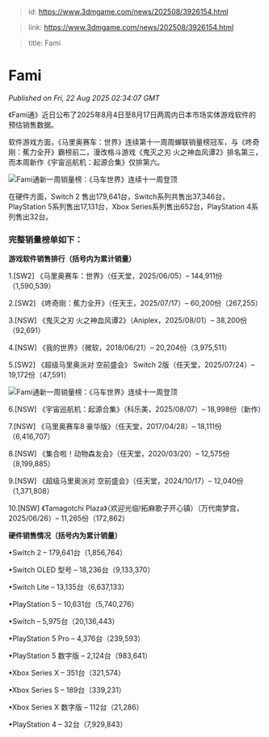 > id: https://www.3dmgame.com/news/202508/3926154.html

> link: https://www.3dmgame.com/news/202508/3926154.html

> title: Fami

# Fami
_Published on Fri, 22 Aug 2025 02:34:07 GMT_

《Fami通》近日公布了2025年8月4日至8月17日两周内日本市场实体游戏软件的预估销售数据。

软件游戏方面，《马里奥赛车：世界》连续第十一周周蝉联销量榜冠军，与《咚奇刚：蕉力全开》霸榜前二，漫改格斗游戏《鬼灭之刃 火之神血风谭2》排名第三，而本周新作《宇宙巡航机：起源合集》仅排第六。

![Fami通新一周销量榜：《马车世界》连续十一周登顶](https://img.3dmgame.com/uploads/images/news/20250822/1755829755_775003.jpg)

在硬件方面，Switch 2 售出179,641台，Switch系列共售出37,346台，PlayStation 5系列售出17,131台，Xbox Series系列售出652台，PlayStation 4系列售出32台。

### 完整销量榜单如下：

**游戏软件销售排行（括号内为累计销量）**

1.\[SW2\] 《马里奥赛车：世界》（任天堂，2025/06/05）– 144,911份（1,590,539）

2.\[SW2\] 《咚奇刚：蕉力全开》（任天王，2025/07/17）– 60,200份（267,255）

3.\[NSW\] 《鬼灭之刃 火之神血风谭2》（Aniplex，2025/08/01）– 38,200份（92,691）

4.\[NSW\] 《我的世界》（微软，2018/06/21）– 20,204份（3,975,511）

5.\[SW2\] 《超级马里奥派对 空前盛会》 Switch 2版（任天堂，2025/07/24）– 19,172份（47,591）

![Fami通新一周销量榜：《马车世界》连续十一周登顶](https://img.3dmgame.com/uploads/images/news/20250822/1755829755_754305.png)

6.\[NSW\] 《宇宙巡航机：起源合集》（科乐美，2025/08/07）– 18,998份（新作）

7.\[NSW\] 《马里奥赛车8 豪华版》（任天堂，2017/04/28）– 18,111份（6,416,707）

8.\[NSW\] 《集合啦！动物森友会》（任天堂，2020/03/20）– 12,575份（8,199,885）

9.\[NSW\] 《超级马里奥派对 空前盛会》（任天堂，2024/10/17）– 12,040份（1,371,808）

10.\[NSW\] 《Tamagotchi Plaza》（欢迎光临!拓麻歌子开心镇）（万代南梦宫，2025/06/26）– 11,265份（172,862）

**硬件销售情况（括号内为累计销量）**

•Switch 2 – 179,641台（1,856,764）

•Switch OLED 型号 – 18,236台（9,133,370）

•Switch Lite – 13,135台（6,637,133）

•PlayStation 5 – 10,631台（5,740,276）

•Switch – 5,975台（20,136,443）

•PlayStation 5 Pro – 4,376台（239,593）

•PlayStation 5 数字版 – 2,124台（983,641）

•Xbox Series X – 351台（321,574）

•Xbox Series S – 189台（339,231）

•Xbox Series X 数字版 – 112台（21,286）

•PlayStation 4 – 32台（7,929,843）
